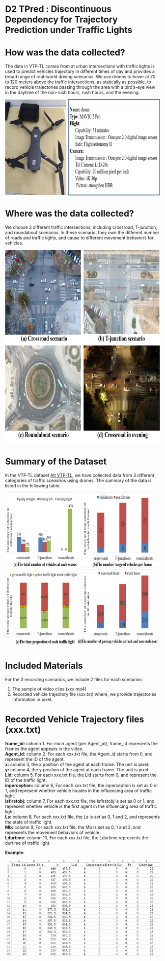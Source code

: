 # D2 TPred : Discontinuous Dependency for Trajectory Prediction under Traffic Lights
# How was the data collected?
The data in VTP-TL comes from at urban intersections with traffic lights is used to predict vehicles trajectory in different times of day and provides a broad range of real-world driving scenarios. We use drones to hover at 70 to 120 meters above the traffic intersections, as statically as possible, to record vehicle trajectories passing through the area with a bird’s-eye view in the daytime of the non-rush hours, rush hours, and the evening.


<div align=center>
<img src="https://github.com/VTP-TL/D2-TPred/blob/main/drone.png" width="780" height="312" alt=" "/><br/>
</div>

# Where was the data collected?
We choose 3 different traffic intersections, including crossroad, T-junction, and roundabout scenarios. In these scenario, they own the different number of roads and traffic lights, and cause to different movement behaviors for vehicles.

<div align=center>
<img src="https://github.com/VTP-TL/D2-TPred/blob/main/scenarios.png" width="762" height="628" alt=" "/><br/>
</div>

# Summary of the Dataset 
In the VTP-TL dataset [Alt VTP-TL](URL"https://pan.baidu.com/s/1ecpsxnmtGcZ4X8ckb59wcA"), we have collected data from 3 different categories of traffic scenarios using drones. The summary of the data is listed in the following table. 

<div align=center>
<img src="https://github.com/VTP-TL/D2-TPred/blob/main/summary.png" width="772" height="503" alt=" "/><br/>
</div>

# Included Materials
For the 3 recording scenarios, we include 2 files for each scenarios: 
1. The sample of video clips (xxx.mp4) 
2. Recorded vehicle trajectory file (xxx.txt) 
where, we provide trajectories information in pixel.

# Recorded Vehicle Trajectory files (xxx.txt)
**frame_id:** column 1. For each agent (per Agent_id), frame_id represents the frames the agent appears in the video.    
**Agent_id:** column 2. For each xxx.txt file, the Agent_id starts from 0, and represent the ID of the agent.   
**x:** column 3, the x position of the agent at each frame. The unit is pixel.     
**y:** column 4, the y position of the agent at each frame. The unit is pixel.   
**Lid:** column 5, For each xxx.txt file, the Lid starts from 0, and represent the ID of the traffic light.   
**inperception:** column 6, For each xxx.txt file, the inperception is set as 0 or 1, and represent whether vehicle locates in the influencing area of traffic light.    
**isfirstobj:** column 7, For each xxx.txt file, the isfirstobj is set as 0 or 1, and represent whether vehicle is the first agent in the influencing area of traffic light.    
**Ls:** column 8, For each xxx.txt file, the Ls is set as 0, 1 and 2, and represents the state of traffic light.    
**Mb:** column 9, For each xxx.txt file, the Mb is set as 0, 1 and 2, and represents the movement behaviors of vehicle.    
**Ldurtime:** column 10, For each xxx.txt file, the Ldurtime represents the durtime of traffic light.   

**Example:**
<div align=center>
<img src="https://github.com/VTP-TL/D2-TPred/blob/main/smaple.png" alt=" "/><br/>
</div>

